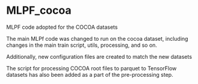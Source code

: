 # MLPF_cocoa
MLPF code adopted for the COCOA datasets 

The main MLPf code was changed to run on the cocoa dataset, including changes in the main train script, utils, processing, and so on. 

Additionally, new configuration files are created to match the new datasets 

The script for processing COCOA root files to parquet to TensorFlow datasets has also been added as a part of the pre-processing step. 
